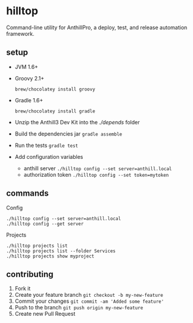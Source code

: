 # hilltop

Command-line utility for AnthillPro, a deploy, test, and release automation framework.

## setup

* JVM 1.6+
* Groovy 2.1+

    `brew/chocolatey install groovy`

* Gradle 1.6+

    `brew/chocolatey install gradle`

* Unzip the Anthill3 Dev Kit into the *./depends* folder
* Build the dependencies jar `gradle assemble`
* Run the tests `gradle test`
* Add configuration variables
    * anthill server `./hilltop config --set server=anthill.local`
    * authorization token `./hilltop config --set token=mytoken`

## commands

Config

    ./hilltop config --set server=anthill.local
    ./hilltop config --get server

Projects

    ./hilltop projects list
    ./hilltop projects list --folder Services
    ./hilltop projects show myproject

## contributing

1. Fork it
2. Create your feature branch `git checkout -b my-new-feature`
3. Commit your changes `git commit -am 'Added some feature'`
4. Push to the branch `git push origin my-new-feature`
5. Create new Pull Request
